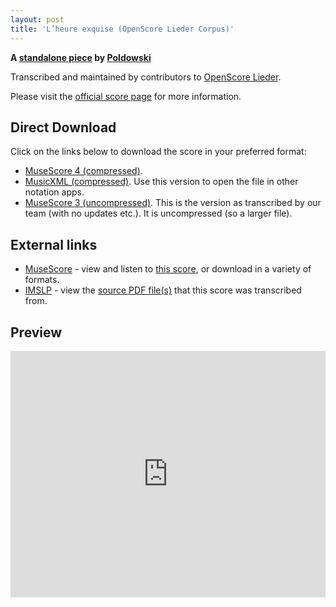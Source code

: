 ```yaml
---
layout: post
title: 'L’heure exquise (OpenScore Lieder Corpus)'
---
```


__A [standalone piece](https://fourscoreandmore.org/openscore/lieder/Poldowski/_/) by [Poldowski](https://fourscoreandmore.org/openscore/lieder/Poldowski)__

Transcribed and maintained by contributors to [OpenScore Lieder].

Please visit the [official score page] for more information.

[official score page]: https://musescore.com/openscore-lieder-corpus/scores/6663350
[OpenScore Lieder]: https://musescore.com/openscore-lieder-corpus

## Direct Download

Click on the links below to download the score in your preferred format:
- [MuseScore 4 (compressed)](https://fourscoreandmore.org/openscore/lieder/Poldowski/_/L%E2%80%99heure_exquise.mscz).
- [MusicXML (compressed)](https://fourscoreandmore.org/openscore/lieder/Poldowski/_/L%E2%80%99heure_exquise.mxl). Use this version to open the file in other notation apps.
- [MuseScore 3 (uncompressed)](https://raw.githubusercontent.com/OpenScore/Lieder/refs/heads/main/scores/Poldowski/_/L%E2%80%99heure_exquise/lc6663350.mscx). This is the version as transcribed by our team (with no updates etc.). It is uncompressed (so a larger file).

## External links

- [MuseScore] - view and listen to [this score][MuseScore], or download in a variety of formats.
- [IMSLP] - view the [source PDF file(s)][IMSLP] that this score was transcribed from.

[MuseScore]: https://musescore.com/score/6663350
[IMSLP]: https://imslp.org/wiki/Special:ReverseLookup/74369

## Preview

<iframe width="100%" height="394" src="https://musescore.com/openscore-lieder-corpus/scores/6663350/embed" frameborder="0" allowfullscreen allow="autoplay; fullscreen"></iframe>
